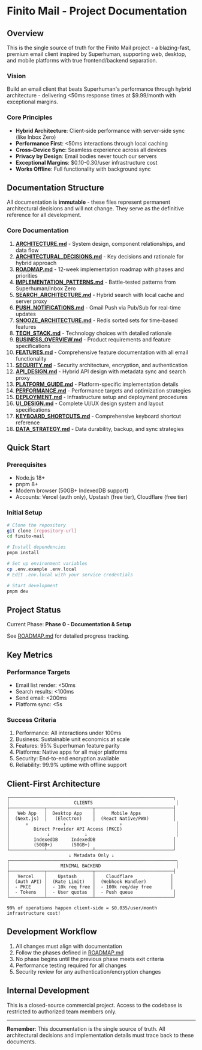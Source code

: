 # Finito Mail - Project Documentation

## Overview

This is the single source of truth for the Finito Mail project - a blazing-fast, premium email client inspired by Superhuman, supporting web, desktop, and mobile platforms with true frontend/backend separation.

### Vision
Build an email client that beats Superhuman's performance through hybrid architecture - delivering <50ms response times at $9.99/month with exceptional margins.

### Core Principles
- **Hybrid Architecture**: Client-side performance with server-side sync (like Inbox Zero)
- **Performance First**: <50ms interactions through local caching
- **Cross-Device Sync**: Seamless experience across all devices
- **Privacy by Design**: Email bodies never touch our servers
- **Exceptional Margins**: $0.10-0.30/user infrastructure cost
- **Works Offline**: Full functionality with background sync

## Documentation Structure

All documentation is **immutable** - these files represent permanent architectural decisions and will not change. They serve as the definitive reference for all development.

### Core Documentation

1. **[ARCHITECTURE.md](./ARCHITECTURE.md)** - System design, component relationships, and data flow
2. **[ARCHITECTURAL_DECISIONS.md](./ARCHITECTURAL_DECISIONS.md)** - Key decisions and rationale for hybrid approach
3. **[ROADMAP.md](./ROADMAP.md)** - 12-week implementation roadmap with phases and priorities
4. **[IMPLEMENTATION_PATTERNS.md](./IMPLEMENTATION_PATTERNS.md)** - Battle-tested patterns from Superhuman/Inbox Zero
5. **[SEARCH_ARCHITECTURE.md](./SEARCH_ARCHITECTURE.md)** - Hybrid search with local cache and server proxy
6. **[PUSH_NOTIFICATIONS.md](./PUSH_NOTIFICATIONS.md)** - Gmail Push via Pub/Sub for real-time updates
7. **[SNOOZE_ARCHITECTURE.md](./SNOOZE_ARCHITECTURE.md)** - Redis sorted sets for time-based features
8. **[TECH_STACK.md](./TECH_STACK.md)** - Technology choices with detailed rationale
9. **[BUSINESS_OVERVIEW.md](./BUSINESS_OVERVIEW.md)** - Product requirements and feature specifications
10. **[FEATURES.md](./FEATURES.md)** - Comprehensive feature documentation with all email functionality
11. **[SECURITY.md](./SECURITY.md)** - Security architecture, encryption, and authentication
12. **[API_DESIGN.md](./API_DESIGN.md)** - Hybrid API design with metadata sync and search proxy
13. **[PLATFORM_GUIDE.md](./PLATFORM_GUIDE.md)** - Platform-specific implementation details
14. **[PERFORMANCE.md](./PERFORMANCE.md)** - Performance targets and optimization strategies
15. **[DEPLOYMENT.md](./DEPLOYMENT.md)** - Infrastructure setup and deployment procedures
16. **[UI_DESIGN.md](./UI_DESIGN.md)** - Complete UI/UX design system and layout specifications
17. **[KEYBOARD_SHORTCUTS.md](./KEYBOARD_SHORTCUTS.md)** - Comprehensive keyboard shortcut reference
18. **[DATA_STRATEGY.md](./DATA_STRATEGY.md)** - Data durability, backup, and sync strategies

## Quick Start

### Prerequisites
- Node.js 18+
- pnpm 8+
- Modern browser (50GB+ IndexedDB support)
- Accounts: Vercel (auth only), Upstash (free tier), Cloudflare (free tier)

### Initial Setup
```bash
# Clone the repository
git clone [repository-url]
cd finito-mail

# Install dependencies
pnpm install

# Set up environment variables
cp .env.example .env.local
# Edit .env.local with your service credentials

# Start development
pnpm dev
```

## Project Status

Current Phase: **Phase 0 - Documentation & Setup**

See [ROADMAP.md](./ROADMAP.md) for detailed progress tracking.

## Key Metrics

### Performance Targets
- Email list render: <50ms
- Search results: <100ms
- Send email: <200ms
- Platform sync: <5s

### Success Criteria
1. Performance: All interactions under 100ms
2. Business: Sustainable unit economics at scale
3. Features: 95% Superhuman feature parity
4. Platforms: Native apps for all major platforms
5. Security: End-to-end encryption available
6. Reliability: 99.9% uptime with offline support

## Client-First Architecture

```
┌─────────────────────────────────────────────────────────────┐
│                        CLIENTS                               │
├─────────────┬─────────────────┬─────────────────────────────┤
│   Web App   │  Desktop App    │      Mobile Apps            │
│  (Next.js)  │   (Electron)    │  (React Native/PWA)         │
│      ↓             ↓                    ↓                    │
│         Direct Provider API Access (PKCE)                    │
│              ↓             ↓                                 │
│         IndexedDB     IndexedDB                             │
│         (50GB+)       (50GB+)                               │
└─────────────┴─────────────────┴─────────────────────────────┘
                       ↓ Metadata Only ↓
┌──────────────────────────────────────────────────────────────┐
│                   MINIMAL BACKEND                            │
├─────────────┬─────────────────┬─────────────────────────────┤
│   Vercel    │    Upstash      │    Cloudflare              │
│  (Auth API) │  (Rate Limit)   │  (Webhook Handler)         │
│  - PKCE     │  - 10k req free │  - 100k req/day free       │
│  - Tokens   │  - User quotas  │  - Push queue               │
└─────────────┴─────────────────┴─────────────────────────────┘

99% of operations happen client-side = $0.035/user/month infrastructure cost!
```

## Development Workflow

1. All changes must align with documentation
2. Follow the phases defined in [ROADMAP.md](./ROADMAP.md)
3. No phase begins until the previous phase meets exit criteria
4. Performance testing required for all changes
5. Security review for any authentication/encryption changes

## Internal Development

This is a closed-source commercial project. Access to the codebase is restricted to authorized team members only.

---

**Remember**: This documentation is the single source of truth. All architectural decisions and implementation details must trace back to these documents.